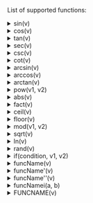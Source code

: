 List of supported functions:

<details>
<summary>sin(v)</summary>


**Definition:**
Value is the sine of v.

**Examples:**
* sin(pi) will be equal to 0
* sin(3pi/2) will be equal to -1
</details>

<details>
<summary>cos(v)</summary>


**Definition:**
Value is the cosine of v.

**Examples:**
* cos(pi) will be equal to -1
* sin(3pi/2) will be equal to 0
</details>

<details>
<summary>tan(v)</summary>


**Definition:**
Value is the tangent of v.

**Examples:**
* tan(pi) will be equal to 0
* tan(3pi/4) will be equal to -1
</details>

<details>
<summary>sec(v)</summary>


**Definition:**
Value is the secant of v.

**Examples:**
* sec(pi) will be equal to -1
* sec(3pi/2) will be undefined
</details>

<details>
<summary>csc(v)</summary>


**Definition:**
Value is the cosecant of v.

**Examples:**
* csc(pi) will be undefined
* csc(3pi/2) will be equal to -1
</details>

<details>
<summary>cot(v)</summary>


**Definition:**
Value is the cotangent of v.

**Examples:**
* cot(pi/2) will be equal to 0
* cot(pi) will be undefined
</details>

<details>
<summary>arcsin(v)</summary>


**Definition:**
Value is the inverse/arc sine of v.

**Examples:**
* asin(1) will be equal to pi/2
* asin(-1) will be equal to -pi/2
</details>

<details>
<summary>arccos(v)</summary>


**Definition:**
Value is the inverse/arc cosine of v.

**Examples:**
* acos(1) will be equal to pi
* acos(0) will be equal to pi/2
</details>

<details>
<summary>arctan(v)</summary>


**Definition:**
Value is the inverse/arc tangent of v.

**Examples:**
* atan(0) will be equal to 0
* atan(1) will be equal to pi/4
</details>

<details>
<summary>pow(v1, v2)</summary>


**Definition:**
Value is v1 raised to the v2th power.

**Examples:**
* pow(2, 4) will be equal to 16
* pow(5, 3) will be equal to 125
</details>

<details>
<summary>abs(v)</summary>


**Definition:**
Value is the absolute value of v.

**Examples:**
* abs(-52) will be equal to 52
* abs(28) will be equal to 28
</details>

<details>
<summary>fact(v)</summary>


**Definition:**
Value is the factorial of v.

**Examples:**
* fact(3) will be equal to 6
* fact(4) will be equal to 24
</details>

<details>
<summary>ceil(v)</summary>


**Definition:**
Value is v, rounded up to the nearest integer.

**Examples:**
* ceil(4.001) will be equal to 5
* ceil(-6.8) will be equal to -6
</details>

<details>
<summary>floor(v)</summary>


**Definition:**
Value is v, rounded down to the nearest integer.

**Examples:**
* floor(4.9999) will be equal to 4
* floor(-7.2) will be equal to -8
</details>

<details>
<summary>mod(v1, v2)</summary>


**Definition:**
Value is the modulo operation using v1 and v2. The value is the remainder of v1/v2.

**Examples:**
* mod(1, 2) will be equal to 1
* mod(3, 3) will be equal to 0
</details>

<details>
<summary>sqrt(v)</summary>


**Definition:**
Value is the square root of v.

**Examples:**
* sqrt(4) will be equal to 2
* sqrt(1024) will be equal to 32
</details>

<details>
<summary>ln(v)</summary>


**Definition:**
Value is the natural logarithm of v.

**Examples:**
* ln(e) will be equal to 1
* ln(1) will be equal to 0
</details> 

<details>
<summary>rand(v)</summary>


**Definition:**
Value is a random number between 0 and 1 multiplied by v. The random number is determined on graph, so the value will be different each time the marbles are ran. The value of rand does not change while the marbles are being ran.

**Examples:**
* rand(1) will give a random value between 0 and 1.
* rand(pi) will give a random value between 0 and pi.
</details>

<details>
<summary>if(condition, v1, v2)</summary>


**Definition:**
If condition is true, value is v1. Otherwise value is v2

**Examples:**
* ife(0, 1, 1, 2) will be equal to 2
* ife(sin(pi), 0, 1, 2) will be equal to 1
</details>


<details>
<summary>funcName(v)</summary>


**Definition:**
Value is the value of the function specified evaluated at v. View the name of a function to the right of the equation.

**Examples:**
* If f(x) is x^2 + 1, then f(2) will be equal to 5.
* If b(x) is sqrt(x)+5, then b(16) will be equal to 9.
</details>

<details>
<summary>funcName'(v)</summary>


**Definition:**
Value is the derivative of the function specified at v. View the name of a function to the left of the equation.

**Examples:**
* If f(x) is x^2 + 1, then f'(2) will be equal to 4.
* If b(x) is sqrt(x)+5, then b'(16) will be equal to 1/8.
</details>

<details>
<summary>funcName''(v)</summary>


**Definition:**
Value is the second derivative of the function specified at v. View the name of a function to the left of the equation.

**Examples:**
* If f(x) is x^2 + 1, then f''(2) will be equal to 2.
* If b(x) is x^4, then b''(4) will be equal to 192.
</details>

<details>
<summary>funcNamei(a, b)</summary>


**Definition:**
Value is the integral of the function specified from a to b. View the name of a function to the left of the equation.

**Examples:**
* If f(x) is 2x, then fi(0, 1) will be equal to 1.
* If b(x) is x^2, then bi(1, 2) will be equal to 7/3.
</details>

<details>
<summary>FUNCNAME(v)</summary>


**Definition:**
Value is the antiderivative of the function specified at v. View the name of a function to the left of the equation.

**Examples:**
* If f(x) is x^2 + 1, then F(2) will be equal to 14/3.
* If b(x) is x, then B(1) will be equal to 1/2.
</details>
